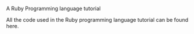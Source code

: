 A Ruby Programming language tutorial

All the code used in the Ruby programming language tutorial can be found here.
